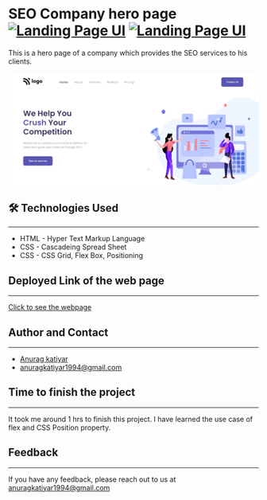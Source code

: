 # SEO Company hero page [![Landing Page UI](https://img.shields.io/badge/Template-Project-violet)](http://www.gnu.org/licenses/agpl-3.0) [![Landing Page UI](https://img.shields.io/badge/Technologies%20-HTML%2FCSS-brightgreen)](http://www.gnu.org/licenses/agpl-3.0)

This is a hero page of a company which provides the SEO services to his clients.

![Website look](./assets/projectpic.jpg)


## 🛠 Technologies Used
---
  - HTML - Hyper Text Markup Language
  - CSS - Cascadeing Spread Sheet
  - CSS - CSS Grid, Flex Box, Positioning

## Deployed Link of the web page
---
[Click to see the webpage](https://gregarious-jelly-0a89ec.netlify.app)

## Author and Contact
---
- [Anurag katiyar](https://github.com/anuragkatiyar1994)
- anuragkatiyar1994@gmail.com 
## Time to finish the project
---

It took me around 1 hrs to finish this project.
I have learned the use case of flex and CSS Position property. 

## Feedback
---

If you have any feedback, please reach out to us at anuragkatiyar1994@gmail.com